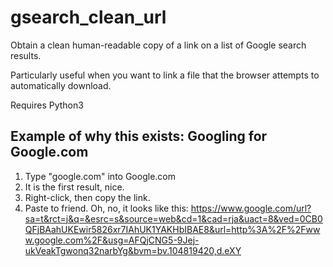 # gsearch_clean_url

Obtain a clean human-readable copy of a link on a list of Google search results.

Particularly useful when you want to link a file that the browser attempts to
automatically download.

Requires Python3

## Example of why this exists: Googling for Google.com
1. Type "google.com" into Google.com
2. It is the first result, nice.
3. Right-click, then copy the link.
4. Paste to friend. Oh, no, it looks like this:
https://www.google.com/url?sa=t&rct=j&q=&esrc=s&source=web&cd=1&cad=rja&uact=8&ved=0CB0QFjBAahUKEwir5826xr7IAhUK1YAKHbIBAE8&url=http%3A%2F%2Fwww.google.com%2F&usg=AFQjCNG5-9Jej-ukVeakTgwonq32narbYg&bvm=bv.104819420,d.eXY

